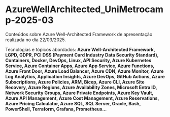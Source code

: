 # AzureWellArchitected_UniMetrocamp-2025-03
Conteúdos sobre Azure Well-Architected Framework de apresentação realizada no dia 22/03/2025.

Tecnologias e tópicos abordados: **Azure Well-Architected Framework, LGPD, GDPR, PCI DSS (Payment Card Industry Data Security Standard), Containers, Docker, DevOps, Linux, API Security, Azure Kubernetes Service, Azure Container Apps, Azure App Service, Azure Functions, Azure Front Door, Azure Load Balancer, Azure CDN, Azure Monitor, Azure Log Analytics, Application Insights, Azure DevOps, GitHub Actions, Azure Subscriptions, Azure Policies, ARM, Bicep, Azure CLI, Azure Site Recovery, Azure Regions, Azure Availability Zones, Microsoft Entra ID, Network Security Groups, Azure Private Endpoints, Azure Key Vault, Azure API Management, Azure Cost Management, Azure Reservations, Azure Pricing Calculator, Azure SQL, SQL Server, Oracle, Bash, PowerShell, Terraform, Grafana, Prometheus...**
